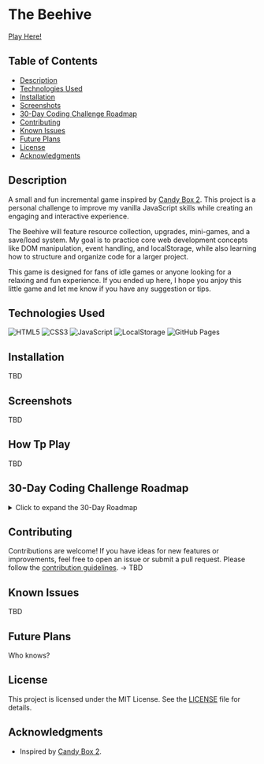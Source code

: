 # The Beehive

[Play Here!](https://ymoretto.github.io/beehive/)

## Table of Contents

- [Description](#description)
- [Technologies Used](#technologies-used)
- [Installation](#installation)
- [Screenshots](#screenshots)
- [30-Day Coding Challenge Roadmap](#30-day-coding-challenge-roadmap)
- [Contributing](#contributing)
- [Known Issues](#known-issues)
- [Future Plans](#future-plans)
- [License](#license)
- [Acknowledgments](#acknowledgments)

## Description

A small and fun incremental game inspired by [Candy Box 2](https://candybox2.github.io/). This project is a personal challenge to improve my vanilla JavaScript skills while creating an engaging and interactive experience.

The Beehive will feature resource collection, upgrades, mini-games, and a save/load system. My goal is to practice core web development concepts like DOM manipulation, event handling, and localStorage, while also learning how to structure and organize code for a larger project.

This game is designed for fans of idle games or anyone looking for a relaxing and fun experience. If you ended up here, I hope you anjoy this little game and let me know if you have any suggestion or tips.

## Technologies Used

![HTML5](https://img.shields.io/badge/HTML5-%23E34F26.svg?style=flat-square&logo=html5&logoColor=white)
![CSS3](https://img.shields.io/badge/CSS3-%231572B6.svg?style=flat-square&logo=css3&logoColor=white)
![JavaScript](https://img.shields.io/badge/JavaScript-%23F7DF1E.svg?style=flat-square&logo=javascript&logoColor=black)
![LocalStorage](https://img.shields.io/badge/LocalStorage-%23FFCA28.svg?style=flat-square&logo=googlechrome&logoColor=black)
![GitHub Pages](https://img.shields.io/badge/GitHub%20Pages-%23327FC7.svg?style=flat-square&logo=github&logoColor=white)

## Installation

TBD

## Screenshots

TBD

## How Tp Play

TBD

## 30-Day Coding Challenge Roadmap

<details>
<summary>Click to expand the 30-Day Roadmap</summary>

**_Day 0: Project Setup_**

[x] Create a GitHub repository (TheBeehive).
[x] Set up a README.md.
[X] Prepare basic roadmap.

**_Day 1: The Honey Counter_**

[X] Display a simple number: "You have X honey".
[X] Add a function to increment honey every second.

**_Day 2: Buttons & Basic Actions_**

[X] Add a "Collect Honey" button (manual honey collection) when user gets 10 honeys.
[X] Clicking increases honey count.

**_Day 3: Store & Upgrades System_**

[ ] Add "buy Worker Bee" btn when user reaches 50 honey
[ ] Worker Bee get one more honey per minute (is it too little?).
[ ] Display costs and effects of upgrades.
[ ] "You have X bee humming around"

**_Day 4: UI Enhancements_**

[ ] Improve honey display: add icons, better fonts, and basic CSS styling.
[ ] Make numbers look animated when increasing.

**_Day 5: Save & Load System_**

[ ] Store honey and upgrades in localStorage so progress is saved.

**_Day 6: More Upgrades & Auto Collection_**

[ ] Introduce another unit of honey collectors (maybe Beekeepers?).
[ ] Auto-collection should now happen at different rates for different units.

**_Day 7: Daily Progress & Polishing_**

[ ] Review progress so far and fix any bugs.
[ ] Improve code structure (clean up script.js into smaller functions).

**_Day 8: Add a New Resource – Beeswax_**

[ ] Unlock Beeswax after reaching a certain amount of honey.
[ ] Beeswax can be used to buy new upgrades (like Lollipops).

**_Day 9: First Mini-Game – Beehive Defense_**

[ ] Implement a basic enemy (e.g., Wasps trying to steal honey).
[ ] Simple defense mechanic (click to swat wasps).

**_Day 10: Introduce Quests_**

[ ] Add a quest system where the Queen Bee gives tasks (e.g., "Collect 500 honey").
[ ] Reward players with special upgrades.

**_Day 11: Graphics Upgrade_**

[ ] Add simple bee animations for collecting honey.
[ ] Make buttons visually more appealing.

**_Day 12: Add Honey-Based Crafting_**

[ ] Players can craft Honeycombs using Honey + Beeswax.
[ ] Honeycombs unlock better auto-collectors.

**_Day 13: Unlock New Beekeepers_**

[ ] Introduce advanced beekeepers who gather honey faster.
[ ] Make the cost of beekeepers scale dynamically.

**_Day 14: Midway Review & Bug Fixes_**

[ ] Test all features and fix UI bugs.
[ ] Optimize the save system.

**_Day 15: Expand the Beehive_**

[ ] Add a new section: "The Hive", where bees live.
[ ] Players can upgrade the Hive to increase honey production.

**_Day 16: New Resource – Royal Jelly_**

[ ] Unlock Royal Jelly after a major upgrade.
[ ] Royal Jelly is rare and used for special powers.

**_Day 17: Bee Evolution System_**

[ ] Add an evolution mechanic where bees improve over time.
Example: Worker Bees → Elite Bees → Royal Guard Bees.

**_Day 18: Second Mini-Game – Honey Race_**

[ ] Introduce a small racing game where bees compete to gather the most honey.
[ ] Reward the player with extra honey.

**_Day 19: First Special Event_**

[ ] Add a seasonal event (Spring Festival).
[ ] Temporary buffs like double honey production for 5 minutes.

**_Day 20: Beehive Customization_**

[ ] Allow players to customize the hive’s appearance.
[ ] Different skins based on achievements.

**_Day 21: Endgame Content – The Bee Queen_**

[ ] Players can interact with the Queen for major decisions.
[ ] New mechanics unlocked at high levels.

**_Day 22: Unlock the Outside World_**

[ ] Introduce exploration: Send bees on missions for rare materials.

**_Day 23: Trading System_**

[ ] Add a way to trade honey for other resources.
[ ] Interact with NPC Beekeepers in other hives.

**_Day 24: Achievements & Rewards_**

[ ] Add an achievement system for milestones (e.g., "Collect 1 million honey").
[ ] Players get some kind of rewards.

**_Day 25: Game Balancing_**

[ ] Adjust honey production rates.
[ ] Make upgrades progress smoothly.

**_Day 26: Sound Effects & Music_**

[ ] Add buzzing sounds, a background soundtrack, and button clicks.

**_Day 27: Final Boss – The Wasp King_**

[ ] Players must defend the hive from the Wasp King.
[ ] Completing this event unlocks endgame content.

**_Day 28: Polish & Final Bug Fixes_**

[ ] Playtest the game from start to finish.
[ ] Fix major bugs and balancing issues.

**_Day 29: Deployment & Optimization_**

[ ] Host the game on GitHub Pages or another free hosting service.
[ ] Optimize for faster load times.

**_Day 30: Official Launch & Celebration! 🎉_**

[ ] Announce the project completion.
[ ] Share on GitHub, Twitter, or forums.

</details>

## Contributing

Contributions are welcome! If you have ideas for new features or improvements, feel free to open an issue or submit a pull request. Please follow the [contribution guidelines](CONTRIBUTING.md). -> TBD

## Known Issues

TBD

## Future Plans

Who knows?

## License

This project is licensed under the MIT License. See the [LICENSE](LICENSE) file for details.

## Acknowledgments

- Inspired by [Candy Box 2](https://candybox2.github.io/).
